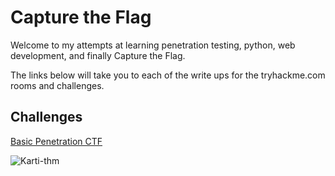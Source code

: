 # Capture the Flag

Welcome to my attempts at learning penetration testing, python, web development, and finally Capture the Flag.

The links below will take you to each of the write ups for the tryhackme.com rooms and challenges.
 
## Challenges

[Basic Penetration CTF](https://github.com/Kartibok/Capture-the-Flag/blob/master/basic_pentesting.md)

![Karti-thm](https://tryhackme-badges.s3.amazonaws.com/Karti.png")
